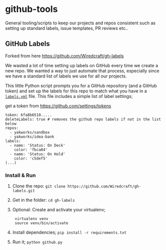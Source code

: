 # github-tools
General tooling/scripts to keep our projects and repos consistent such as setting up standard labels, issue templates, PR reviews etc..

## GitHub Labels

Forked from here https://github.com/Wiredcraft/gh-labels

We wasted a lot of time setting up labels on GitHub every time we create a new repo. We wanted a way to just
automate that process, especially since we have a standard list of labels we use for all our projects.

This little Python script prompts you for a GitHub repository (and a GitHub token)
and set up the labels for this repo to match what you have in a [`labels.yml`](labels/labels.yml) file. This file includes a simple
list of label settings;

get a token from https://github.com/settings/tokens

```
token: 6fa8b6510.....
deleteLabels: true # removes the github repo labels if not in the list below
repos:
  - yakworks/sandbox
  - yakworks/idea-bank
labels:
  - name: 'Status: On Deck'
    color: 'fbca04'
  - name: 'Status: On Hold'
    color: 'c5def5'
(...)
```

### Install & Run

1. Clone the repo: `git clone https://github.com/Wiredcraft/gh-labels.git`
1. Get in the folder: `cd gh-labels`
1. Optional: Create and activate your virtualenv;

        virtualenv venv
        source venv/bin/activate

1. Install dependencies; `pip install -r requirements.txt`
1. Run it; `python github.py`

